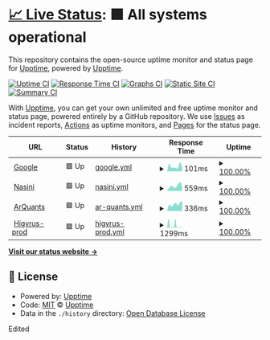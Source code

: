 # [📈 Live Status](https://upptime.github.io/upptime): <!--live status--> **🟩 All systems operational**

This repository contains the open-source uptime monitor and status page for [Upptime](https://upptime.js.org), powered by [Upptime](https://github.com/upptime/upptime).

[![Uptime CI](https://github.com/luciano-buono/upptime/workflows/Uptime%20CI/badge.svg)](https://github.com/luciano-buono/upptime/actions?query=workflow%3A%22Uptime+CI%22)
[![Response Time CI](https://github.com/luciano-buono/upptime/workflows/Response%20Time%20CI/badge.svg)](https://github.com/luciano-buono/upptime/actions?query=workflow%3A%22Response+Time+CI%22)
[![Graphs CI](https://github.com/luciano-buono/upptime/workflows/Graphs%20CI/badge.svg)](https://github.com/luciano-buono/upptime/actions?query=workflow%3A%22Graphs+CI%22)
[![Static Site CI](https://github.com/luciano-buono/upptime/workflows/Static%20Site%20CI/badge.svg)](https://github.com/luciano-buono/upptime/actions?query=workflow%3A%22Static+Site+CI%22)
[![Summary CI](https://github.com/luciano-buono/upptime/workflows/Summary%20CI/badge.svg)](https://github.com/luciano-buono/upptime/actions?query=workflow%3A%22Summary+CI%22)

With [Upptime](https://upptime.js.org), you can get your own unlimited and free uptime monitor and status page, powered entirely by a GitHub repository. We use [Issues](https://github.com/upptime/upptime/issues) as incident reports, [Actions](https://github.com/luciano-buono/upptime/actions) as uptime monitors, and [Pages](https://upptime.github.io/upptime) for the status page.

<!--start: status pages-->
<!-- This summary is generated by Upptime (https://github.com/upptime/upptime) -->
<!-- Do not edit this manually, your changes will be overwritten -->
<!-- prettier-ignore -->
| URL | Status | History | Response Time | Uptime |
| --- | ------ | ------- | ------------- | ------ |
| <img alt="" src="https://icons.duckduckgo.com/ip3/www.google.com.ico" height="13"> [Google](https://www.google.com) | 🟩 Up | [google.yml](https://github.com/luciano-buono/upptime/commits/HEAD/history/google.yml) | <details><summary><img alt="Response time graph" src="./graphs/google/response-time-week.png" height="20"> 101ms</summary><br><a href="https://luciano-buono.github.io/upptime/history/google"><img alt="Response time 112" src="https://img.shields.io/endpoint?url=https%3A%2F%2Fraw.githubusercontent.com%2Fluciano-buono%2Fupptime%2FHEAD%2Fapi%2Fgoogle%2Fresponse-time.json"></a><br><a href="https://luciano-buono.github.io/upptime/history/google"><img alt="24-hour response time 75" src="https://img.shields.io/endpoint?url=https%3A%2F%2Fraw.githubusercontent.com%2Fluciano-buono%2Fupptime%2FHEAD%2Fapi%2Fgoogle%2Fresponse-time-day.json"></a><br><a href="https://luciano-buono.github.io/upptime/history/google"><img alt="7-day response time 101" src="https://img.shields.io/endpoint?url=https%3A%2F%2Fraw.githubusercontent.com%2Fluciano-buono%2Fupptime%2FHEAD%2Fapi%2Fgoogle%2Fresponse-time-week.json"></a><br><a href="https://luciano-buono.github.io/upptime/history/google"><img alt="30-day response time 111" src="https://img.shields.io/endpoint?url=https%3A%2F%2Fraw.githubusercontent.com%2Fluciano-buono%2Fupptime%2FHEAD%2Fapi%2Fgoogle%2Fresponse-time-month.json"></a><br><a href="https://luciano-buono.github.io/upptime/history/google"><img alt="1-year response time 114" src="https://img.shields.io/endpoint?url=https%3A%2F%2Fraw.githubusercontent.com%2Fluciano-buono%2Fupptime%2FHEAD%2Fapi%2Fgoogle%2Fresponse-time-year.json"></a></details> | <details><summary><a href="https://luciano-buono.github.io/upptime/history/google">100.00%</a></summary><a href="https://luciano-buono.github.io/upptime/history/google"><img alt="All-time uptime 100.00%" src="https://img.shields.io/endpoint?url=https%3A%2F%2Fraw.githubusercontent.com%2Fluciano-buono%2Fupptime%2FHEAD%2Fapi%2Fgoogle%2Fuptime.json"></a><br><a href="https://luciano-buono.github.io/upptime/history/google"><img alt="24-hour uptime 100.00%" src="https://img.shields.io/endpoint?url=https%3A%2F%2Fraw.githubusercontent.com%2Fluciano-buono%2Fupptime%2FHEAD%2Fapi%2Fgoogle%2Fuptime-day.json"></a><br><a href="https://luciano-buono.github.io/upptime/history/google"><img alt="7-day uptime 100.00%" src="https://img.shields.io/endpoint?url=https%3A%2F%2Fraw.githubusercontent.com%2Fluciano-buono%2Fupptime%2FHEAD%2Fapi%2Fgoogle%2Fuptime-week.json"></a><br><a href="https://luciano-buono.github.io/upptime/history/google"><img alt="30-day uptime 100.00%" src="https://img.shields.io/endpoint?url=https%3A%2F%2Fraw.githubusercontent.com%2Fluciano-buono%2Fupptime%2FHEAD%2Fapi%2Fgoogle%2Fuptime-month.json"></a><br><a href="https://luciano-buono.github.io/upptime/history/google"><img alt="1-year uptime 99.98%" src="https://img.shields.io/endpoint?url=https%3A%2F%2Fraw.githubusercontent.com%2Fluciano-buono%2Fupptime%2FHEAD%2Fapi%2Fgoogle%2Fuptime-year.json"></a></details>
| <img alt="" src="https://icons.duckduckgo.com/ip3/nasini.com.ar.ico" height="13"> [Nasini](https://nasini.com.ar) | 🟩 Up | [nasini.yml](https://github.com/luciano-buono/upptime/commits/HEAD/history/nasini.yml) | <details><summary><img alt="Response time graph" src="./graphs/nasini/response-time-week.png" height="20"> 559ms</summary><br><a href="https://luciano-buono.github.io/upptime/history/nasini"><img alt="Response time 584" src="https://img.shields.io/endpoint?url=https%3A%2F%2Fraw.githubusercontent.com%2Fluciano-buono%2Fupptime%2FHEAD%2Fapi%2Fnasini%2Fresponse-time.json"></a><br><a href="https://luciano-buono.github.io/upptime/history/nasini"><img alt="24-hour response time 366" src="https://img.shields.io/endpoint?url=https%3A%2F%2Fraw.githubusercontent.com%2Fluciano-buono%2Fupptime%2FHEAD%2Fapi%2Fnasini%2Fresponse-time-day.json"></a><br><a href="https://luciano-buono.github.io/upptime/history/nasini"><img alt="7-day response time 559" src="https://img.shields.io/endpoint?url=https%3A%2F%2Fraw.githubusercontent.com%2Fluciano-buono%2Fupptime%2FHEAD%2Fapi%2Fnasini%2Fresponse-time-week.json"></a><br><a href="https://luciano-buono.github.io/upptime/history/nasini"><img alt="30-day response time 650" src="https://img.shields.io/endpoint?url=https%3A%2F%2Fraw.githubusercontent.com%2Fluciano-buono%2Fupptime%2FHEAD%2Fapi%2Fnasini%2Fresponse-time-month.json"></a><br><a href="https://luciano-buono.github.io/upptime/history/nasini"><img alt="1-year response time 622" src="https://img.shields.io/endpoint?url=https%3A%2F%2Fraw.githubusercontent.com%2Fluciano-buono%2Fupptime%2FHEAD%2Fapi%2Fnasini%2Fresponse-time-year.json"></a></details> | <details><summary><a href="https://luciano-buono.github.io/upptime/history/nasini">100.00%</a></summary><a href="https://luciano-buono.github.io/upptime/history/nasini"><img alt="All-time uptime 99.99%" src="https://img.shields.io/endpoint?url=https%3A%2F%2Fraw.githubusercontent.com%2Fluciano-buono%2Fupptime%2FHEAD%2Fapi%2Fnasini%2Fuptime.json"></a><br><a href="https://luciano-buono.github.io/upptime/history/nasini"><img alt="24-hour uptime 100.00%" src="https://img.shields.io/endpoint?url=https%3A%2F%2Fraw.githubusercontent.com%2Fluciano-buono%2Fupptime%2FHEAD%2Fapi%2Fnasini%2Fuptime-day.json"></a><br><a href="https://luciano-buono.github.io/upptime/history/nasini"><img alt="7-day uptime 100.00%" src="https://img.shields.io/endpoint?url=https%3A%2F%2Fraw.githubusercontent.com%2Fluciano-buono%2Fupptime%2FHEAD%2Fapi%2Fnasini%2Fuptime-week.json"></a><br><a href="https://luciano-buono.github.io/upptime/history/nasini"><img alt="30-day uptime 100.00%" src="https://img.shields.io/endpoint?url=https%3A%2F%2Fraw.githubusercontent.com%2Fluciano-buono%2Fupptime%2FHEAD%2Fapi%2Fnasini%2Fuptime-month.json"></a><br><a href="https://luciano-buono.github.io/upptime/history/nasini"><img alt="1-year uptime 100.00%" src="https://img.shields.io/endpoint?url=https%3A%2F%2Fraw.githubusercontent.com%2Fluciano-buono%2Fupptime%2FHEAD%2Fapi%2Fnasini%2Fuptime-year.json"></a></details>
| <img alt="" src="https://icons.duckduckgo.com/ip3/arquants.trading.ico" height="13"> [ArQuants](https://arquants.trading) | 🟩 Up | [ar-quants.yml](https://github.com/luciano-buono/upptime/commits/HEAD/history/ar-quants.yml) | <details><summary><img alt="Response time graph" src="./graphs/ar-quants/response-time-week.png" height="20"> 336ms</summary><br><a href="https://luciano-buono.github.io/upptime/history/ar-quants"><img alt="Response time 336" src="https://img.shields.io/endpoint?url=https%3A%2F%2Fraw.githubusercontent.com%2Fluciano-buono%2Fupptime%2FHEAD%2Fapi%2Far-quants%2Fresponse-time.json"></a><br><a href="https://luciano-buono.github.io/upptime/history/ar-quants"><img alt="24-hour response time 271" src="https://img.shields.io/endpoint?url=https%3A%2F%2Fraw.githubusercontent.com%2Fluciano-buono%2Fupptime%2FHEAD%2Fapi%2Far-quants%2Fresponse-time-day.json"></a><br><a href="https://luciano-buono.github.io/upptime/history/ar-quants"><img alt="7-day response time 336" src="https://img.shields.io/endpoint?url=https%3A%2F%2Fraw.githubusercontent.com%2Fluciano-buono%2Fupptime%2FHEAD%2Fapi%2Far-quants%2Fresponse-time-week.json"></a><br><a href="https://luciano-buono.github.io/upptime/history/ar-quants"><img alt="30-day response time 302" src="https://img.shields.io/endpoint?url=https%3A%2F%2Fraw.githubusercontent.com%2Fluciano-buono%2Fupptime%2FHEAD%2Fapi%2Far-quants%2Fresponse-time-month.json"></a><br><a href="https://luciano-buono.github.io/upptime/history/ar-quants"><img alt="1-year response time 339" src="https://img.shields.io/endpoint?url=https%3A%2F%2Fraw.githubusercontent.com%2Fluciano-buono%2Fupptime%2FHEAD%2Fapi%2Far-quants%2Fresponse-time-year.json"></a></details> | <details><summary><a href="https://luciano-buono.github.io/upptime/history/ar-quants">100.00%</a></summary><a href="https://luciano-buono.github.io/upptime/history/ar-quants"><img alt="All-time uptime 100.00%" src="https://img.shields.io/endpoint?url=https%3A%2F%2Fraw.githubusercontent.com%2Fluciano-buono%2Fupptime%2FHEAD%2Fapi%2Far-quants%2Fuptime.json"></a><br><a href="https://luciano-buono.github.io/upptime/history/ar-quants"><img alt="24-hour uptime 100.00%" src="https://img.shields.io/endpoint?url=https%3A%2F%2Fraw.githubusercontent.com%2Fluciano-buono%2Fupptime%2FHEAD%2Fapi%2Far-quants%2Fuptime-day.json"></a><br><a href="https://luciano-buono.github.io/upptime/history/ar-quants"><img alt="7-day uptime 100.00%" src="https://img.shields.io/endpoint?url=https%3A%2F%2Fraw.githubusercontent.com%2Fluciano-buono%2Fupptime%2FHEAD%2Fapi%2Far-quants%2Fuptime-week.json"></a><br><a href="https://luciano-buono.github.io/upptime/history/ar-quants"><img alt="30-day uptime 100.00%" src="https://img.shields.io/endpoint?url=https%3A%2F%2Fraw.githubusercontent.com%2Fluciano-buono%2Fupptime%2FHEAD%2Fapi%2Far-quants%2Fuptime-month.json"></a><br><a href="https://luciano-buono.github.io/upptime/history/ar-quants"><img alt="1-year uptime 100.00%" src="https://img.shields.io/endpoint?url=https%3A%2F%2Fraw.githubusercontent.com%2Fluciano-buono%2Fupptime%2FHEAD%2Fapi%2Far-quants%2Fuptime-year.json"></a></details>
| <img alt="" src="https://icons.duckduckgo.com/ip3/client.nasini.com.ar.ico" height="13"> [Higyrus-prod](https://client.nasini.com.ar) | 🟩 Up | [higyrus-prod.yml](https://github.com/luciano-buono/upptime/commits/HEAD/history/higyrus-prod.yml) | <details><summary><img alt="Response time graph" src="./graphs/higyrus-prod/response-time-week.png" height="20"> 1299ms</summary><br><a href="https://luciano-buono.github.io/upptime/history/higyrus-prod"><img alt="Response time 1244" src="https://img.shields.io/endpoint?url=https%3A%2F%2Fraw.githubusercontent.com%2Fluciano-buono%2Fupptime%2FHEAD%2Fapi%2Fhigyrus-prod%2Fresponse-time.json"></a><br><a href="https://luciano-buono.github.io/upptime/history/higyrus-prod"><img alt="24-hour response time 149" src="https://img.shields.io/endpoint?url=https%3A%2F%2Fraw.githubusercontent.com%2Fluciano-buono%2Fupptime%2FHEAD%2Fapi%2Fhigyrus-prod%2Fresponse-time-day.json"></a><br><a href="https://luciano-buono.github.io/upptime/history/higyrus-prod"><img alt="7-day response time 1299" src="https://img.shields.io/endpoint?url=https%3A%2F%2Fraw.githubusercontent.com%2Fluciano-buono%2Fupptime%2FHEAD%2Fapi%2Fhigyrus-prod%2Fresponse-time-week.json"></a><br><a href="https://luciano-buono.github.io/upptime/history/higyrus-prod"><img alt="30-day response time 1049" src="https://img.shields.io/endpoint?url=https%3A%2F%2Fraw.githubusercontent.com%2Fluciano-buono%2Fupptime%2FHEAD%2Fapi%2Fhigyrus-prod%2Fresponse-time-month.json"></a><br><a href="https://luciano-buono.github.io/upptime/history/higyrus-prod"><img alt="1-year response time 1356" src="https://img.shields.io/endpoint?url=https%3A%2F%2Fraw.githubusercontent.com%2Fluciano-buono%2Fupptime%2FHEAD%2Fapi%2Fhigyrus-prod%2Fresponse-time-year.json"></a></details> | <details><summary><a href="https://luciano-buono.github.io/upptime/history/higyrus-prod">100.00%</a></summary><a href="https://luciano-buono.github.io/upptime/history/higyrus-prod"><img alt="All-time uptime 99.56%" src="https://img.shields.io/endpoint?url=https%3A%2F%2Fraw.githubusercontent.com%2Fluciano-buono%2Fupptime%2FHEAD%2Fapi%2Fhigyrus-prod%2Fuptime.json"></a><br><a href="https://luciano-buono.github.io/upptime/history/higyrus-prod"><img alt="24-hour uptime 100.00%" src="https://img.shields.io/endpoint?url=https%3A%2F%2Fraw.githubusercontent.com%2Fluciano-buono%2Fupptime%2FHEAD%2Fapi%2Fhigyrus-prod%2Fuptime-day.json"></a><br><a href="https://luciano-buono.github.io/upptime/history/higyrus-prod"><img alt="7-day uptime 100.00%" src="https://img.shields.io/endpoint?url=https%3A%2F%2Fraw.githubusercontent.com%2Fluciano-buono%2Fupptime%2FHEAD%2Fapi%2Fhigyrus-prod%2Fuptime-week.json"></a><br><a href="https://luciano-buono.github.io/upptime/history/higyrus-prod"><img alt="30-day uptime 99.95%" src="https://img.shields.io/endpoint?url=https%3A%2F%2Fraw.githubusercontent.com%2Fluciano-buono%2Fupptime%2FHEAD%2Fapi%2Fhigyrus-prod%2Fuptime-month.json"></a><br><a href="https://luciano-buono.github.io/upptime/history/higyrus-prod"><img alt="1-year uptime 99.48%" src="https://img.shields.io/endpoint?url=https%3A%2F%2Fraw.githubusercontent.com%2Fluciano-buono%2Fupptime%2FHEAD%2Fapi%2Fhigyrus-prod%2Fuptime-year.json"></a></details>

<!--end: status pages-->

[**Visit our status website →**](https://upptime.github.io/upptime)

## 📄 License

- Powered by: [Upptime](https://github.com/upptime/upptime)
- Code: [MIT](./LICENSE) © [Upptime](https://upptime.js.org)
- Data in the `./history` directory: [Open Database License](https://opendatacommons.org/licenses/odbl/1-0/)

Edited
